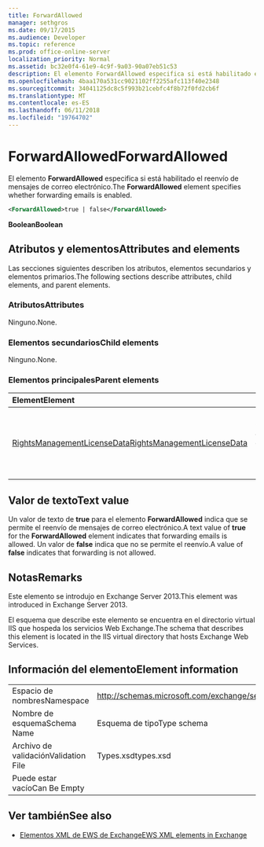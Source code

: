 ```yaml
---
title: ForwardAllowed
manager: sethgros
ms.date: 09/17/2015
ms.audience: Developer
ms.topic: reference
ms.prod: office-online-server
localization_priority: Normal
ms.assetid: bc32e0f4-61e9-4c9f-9a03-90a07eb51c53
description: El elemento ForwardAllowed especifica si está habilitado el reenvío de mensajes de correo electrónico.
ms.openlocfilehash: 4baa170a531cc9021102ff2255afc113f40e2348
ms.sourcegitcommit: 34041125dc8c5f993b21cebfc4f8b72f0fd2cb6f
ms.translationtype: MT
ms.contentlocale: es-ES
ms.lasthandoff: 06/11/2018
ms.locfileid: "19764702"
---
```

# <a name="forwardallowed"></a><span data-ttu-id="43791-103">ForwardAllowed</span><span class="sxs-lookup"><span data-stu-id="43791-103">ForwardAllowed</span></span>

<span data-ttu-id="43791-104">El elemento **ForwardAllowed** especifica si está habilitado el reenvío de mensajes de correo electrónico.</span><span class="sxs-lookup"><span data-stu-id="43791-104">The **ForwardAllowed** element specifies whether forwarding emails is enabled.</span></span> 
  
```XML
<ForwardAllowed>true | false</ForwardAllowed>
```

 <span data-ttu-id="43791-105">**Boolean**</span><span class="sxs-lookup"><span data-stu-id="43791-105">**Boolean**</span></span>
## <a name="attributes-and-elements"></a><span data-ttu-id="43791-106">Atributos y elementos</span><span class="sxs-lookup"><span data-stu-id="43791-106">Attributes and elements</span></span>

<span data-ttu-id="43791-107">Las secciones siguientes describen los atributos, elementos secundarios y elementos primarios.</span><span class="sxs-lookup"><span data-stu-id="43791-107">The following sections describe attributes, child elements, and parent elements.</span></span>
  
### <a name="attributes"></a><span data-ttu-id="43791-108">Atributos</span><span class="sxs-lookup"><span data-stu-id="43791-108">Attributes</span></span>

<span data-ttu-id="43791-109">Ninguno.</span><span class="sxs-lookup"><span data-stu-id="43791-109">None.</span></span>
  
### <a name="child-elements"></a><span data-ttu-id="43791-110">Elementos secundarios</span><span class="sxs-lookup"><span data-stu-id="43791-110">Child elements</span></span>

<span data-ttu-id="43791-111">Ninguno.</span><span class="sxs-lookup"><span data-stu-id="43791-111">None.</span></span>
  
### <a name="parent-elements"></a><span data-ttu-id="43791-112">Elementos principales</span><span class="sxs-lookup"><span data-stu-id="43791-112">Parent elements</span></span>

|<span data-ttu-id="43791-113">**Element**</span><span class="sxs-lookup"><span data-stu-id="43791-113">**Element**</span></span>|<span data-ttu-id="43791-114">**Descripción**</span><span class="sxs-lookup"><span data-stu-id="43791-114">**Description**</span></span>|
|:-----|:-----|
|[<span data-ttu-id="43791-115">RightsManagementLicenseData</span><span class="sxs-lookup"><span data-stu-id="43791-115">RightsManagementLicenseData</span></span>](rightsmanagementlicensedata.md) <br/> |<span data-ttu-id="43791-116">Especifica información sobre la licencia de administración de derechos.</span><span class="sxs-lookup"><span data-stu-id="43791-116">Specifies information about the rights management license.</span></span>  <br/> |
   
## <a name="text-value"></a><span data-ttu-id="43791-117">Valor de texto</span><span class="sxs-lookup"><span data-stu-id="43791-117">Text value</span></span>

<span data-ttu-id="43791-118">Un valor de texto de **true** para el elemento **ForwardAllowed** indica que se permite el reenvío de mensajes de correo electrónico.</span><span class="sxs-lookup"><span data-stu-id="43791-118">A text value of **true** for the **ForwardAllowed** element indicates that forwarding emails is allowed.</span></span> <span data-ttu-id="43791-119">Un valor de **false** indica que no se permite el reenvío.</span><span class="sxs-lookup"><span data-stu-id="43791-119">A value of **false** indicates that forwarding is not allowed.</span></span> 
  
## <a name="remarks"></a><span data-ttu-id="43791-120">Notas</span><span class="sxs-lookup"><span data-stu-id="43791-120">Remarks</span></span>

<span data-ttu-id="43791-121">Este elemento se introdujo en Exchange Server 2013.</span><span class="sxs-lookup"><span data-stu-id="43791-121">This element was introduced in Exchange Server 2013.</span></span>
  
<span data-ttu-id="43791-122">El esquema que describe este elemento se encuentra en el directorio virtual IIS que hospeda los servicios Web Exchange.</span><span class="sxs-lookup"><span data-stu-id="43791-122">The schema that describes this element is located in the IIS virtual directory that hosts Exchange Web Services.</span></span>
  
## <a name="element-information"></a><span data-ttu-id="43791-123">Información del elemento</span><span class="sxs-lookup"><span data-stu-id="43791-123">Element information</span></span>

|||
|:-----|:-----|
|<span data-ttu-id="43791-124">Espacio de nombres</span><span class="sxs-lookup"><span data-stu-id="43791-124">Namespace</span></span>  <br/> |http://schemas.microsoft.com/exchange/services/2006/types  <br/> |
|<span data-ttu-id="43791-125">Nombre de esquema</span><span class="sxs-lookup"><span data-stu-id="43791-125">Schema Name</span></span>  <br/> |<span data-ttu-id="43791-126">Esquema de tipo</span><span class="sxs-lookup"><span data-stu-id="43791-126">Type schema</span></span>  <br/> |
|<span data-ttu-id="43791-127">Archivo de validación</span><span class="sxs-lookup"><span data-stu-id="43791-127">Validation File</span></span>  <br/> |<span data-ttu-id="43791-128">Types.xsd</span><span class="sxs-lookup"><span data-stu-id="43791-128">types.xsd</span></span>  <br/> |
|<span data-ttu-id="43791-129">Puede estar vacío</span><span class="sxs-lookup"><span data-stu-id="43791-129">Can Be Empty</span></span>  <br/> ||
   
## <a name="see-also"></a><span data-ttu-id="43791-130">Ver también</span><span class="sxs-lookup"><span data-stu-id="43791-130">See also</span></span>



- [<span data-ttu-id="43791-131">Elementos XML de EWS de Exchange</span><span class="sxs-lookup"><span data-stu-id="43791-131">EWS XML elements in Exchange</span></span>](ews-xml-elements-in-exchange.md)

